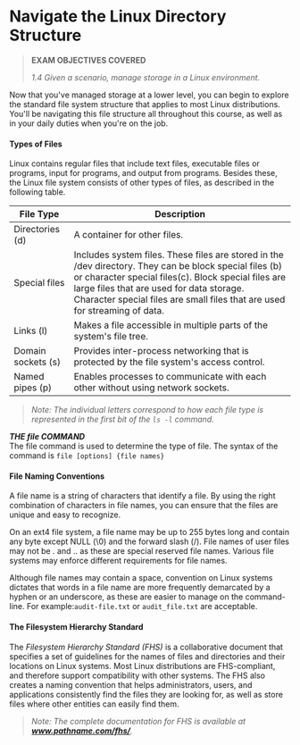 # Navigate the Linux Directory Structure

> **EXAM OBJECTIVES COVERED**
> 
> _1.4 Given a scenario, manage storage in a Linux environment._

Now that you've managed storage at a lower level, you can begin to explore the standard file system structure that applies to most Linux distributions. You'll be navigating this file structure all throughout this course, as well as in your daily duties when you're on the job.

#### Types of Files

Linux contains regular files that include text files, executable files or programs, input for programs, and output from programs. Besides these, the Linux file system consists of other types of files, as described in the following table.

File Type | Description
----- | -----
Directories (d) | A container for other files.
Special files | Includes system files. These files are stored in the /dev directory. They can be block special files (b) or character special files(c). Block special files are large files that are used for data storage. Character special files are small files that are used for streaming of data.
Links (l) | Makes a file accessible in multiple parts of the system's file tree.
Domain sockets (s) | Provides inter-process networking that is protected by the file system's access control.
Named pipes (p) | Enables processes to communicate with each other without using network sockets.

  

> _Note: The individual letters correspond to how each file type is represented in the first bit of the `ls -l` command._

**_THE file COMMAND_**  
The file command is used to determine the type of file. The syntax of the command is `file [options] {file names}`

#### File Naming Conventions

A file name is a string of characters that identify a file. By using the right combination of characters in file names, you can ensure that the files are unique and easy to recognize.

On an ext4 file system, a file name may be up to 255 bytes long and contain any byte except NULL (\\0) and the forward slash (/). File names of user files may not be . and .. as these are special reserved file names. Various file systems may enforce different requirements for file names.

Although file names may contain a space, convention on Linux systems dictates that words in a file name are more frequently demarcated by a hyphen or an underscore, as these are easier to manage on the command-line. For example:`audit-file.txt` or `audit_file.txt` are acceptable.

#### The Filesystem Hierarchy Standard

The _Filesystem Hierarchy Standard (FHS)_ is a collaborative document that specifies a set of guidelines for the names of files and directories and their locations on Linux systems. Most Linux distributions are FHS-compliant, and therefore support compatibility with other systems. The FHS also creates a naming convention that helps administrators, users, and applications consistently find the files they are looking for, as well as store files where other entities can easily find them.

> _Note: The complete documentation for FHS is available at **www.pathname.com/fhs/**._